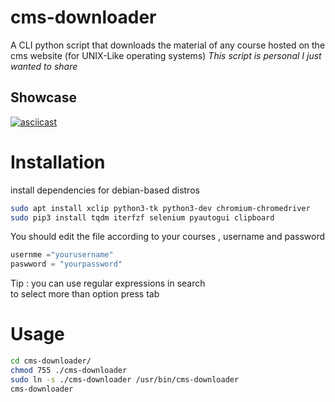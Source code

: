 # cms-downloader
A CLI python script that downloads the material of any course hosted on the  cms website (for UNIX-Like operating systems)
*This script is personal I just wanted to share*
## Showcase

[![asciicast](https://asciinema.org/a/K1QAHRyrFyj2Hzulc0y8KXrYa.svg)](https://asciinema.org/a/K1QAHRyrFyj2Hzulc0y8KXrYa)


# Installation
install dependencies for debian-based distros
```bash
sudo apt install xclip python3-tk python3-dev chromium-chromedriver 
sudo pip3 install tqdm iterfzf selenium pyautogui clipboard 
```
You should edit the file according to your courses , username and password
```python
usernme ="yourusername"
paswword = "yourpassword"
```
Tip : you can use regular expressions in search </br>
to select more than option press tab
# Usage
```bash
cd cms-downloader/
chmod 755 ./cms-downloader
sudo ln -s ./cms-downloader /usr/bin/cms-downloader 
cms-downloader
```
